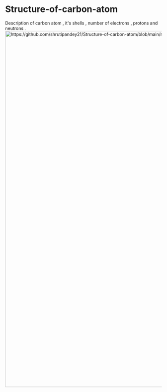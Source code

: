 # Structure-of-carbon-atom
Description of carbon atom , it's shells , number of electrons , protons and neutrons .
<img width="1141" alt="https://github.com/shrutipandey21/Structure-of-carbon-atom/blob/main/model.jpg">

